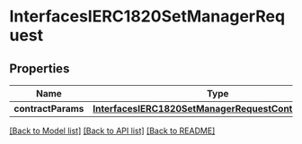 # InterfacesIERC1820SetManagerRequest

## Properties
Name | Type | Description | Notes
------------ | ------------- | ------------- | -------------
**contractParams** | [**InterfacesIERC1820SetManagerRequestContractParams**](InterfacesIERC1820SetManagerRequestContractParams.md) |  | 

[[Back to Model list]](../README.md#documentation-for-models) [[Back to API list]](../README.md#documentation-for-api-endpoints) [[Back to README]](../README.md)


